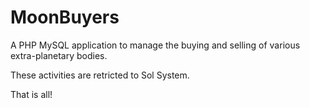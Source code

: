 # MoonBuyers

A PHP MySQL application to manage the buying and selling of various extra-planetary bodies.

These activities are retricted to Sol System.

That is all!
